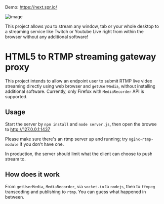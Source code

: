 Demo: https://next.spr.io/

![image](https://i.imgur.com/sw8DaxN.png)

This project allows you to stream any window, tab or your whole desktop to a streaming service like Twitch or Youtube Live right from within the browser without any additional software!

# HTML5 to RTMP streaming gateway proxy

This project intends to allow an endpoint user to submit RTMP live video streaming directly using web browser and `getUserMedia`, without installing additional software. Currently, only Firefox with `MediaRecorder` API is supported.

## Usage

Start the server by `npm install` and `node server.js`, then open the browse to http://127.0.0.1:1437

Please make sure there's an rtmp server up and running; try `nginx-rtmp-module` if you don't have one.

In production, the server should limit what the client can choose to push stream to.

## How does it work

From `getUserMedia`, `MediaRecorder`, via `socket.io` to `nodejs`, then to `ffmpeg` transcoding and publishing to `rtmp`. You can guess what happened in between.
